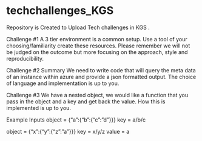 # techchallenges_KGS
Repository is Created to Upload Tech challenges in KGS .

Challenge #1 A 3 tier environment is a common setup. Use a tool of your choosing/familiarity create these resources. Please remember we will not be judged on the outcome but more focusing on the approach, style and reproducibility.

Challenge #2 Summary We need to write code that will query the meta data of an instance within azure and provide a json formatted output. The choice of language and implementation is up to you.

Challenge #3 We have a nested object, we would like a function that you pass in the object and a key and get back the value. How this is implemented is up to you.

Example Inputs object = {“a”:{“b”:{“c”:”d”}}} key = a/b/c

object = {“x”:{“y”:{“z”:”a”}}} key = x/y/z value = a
